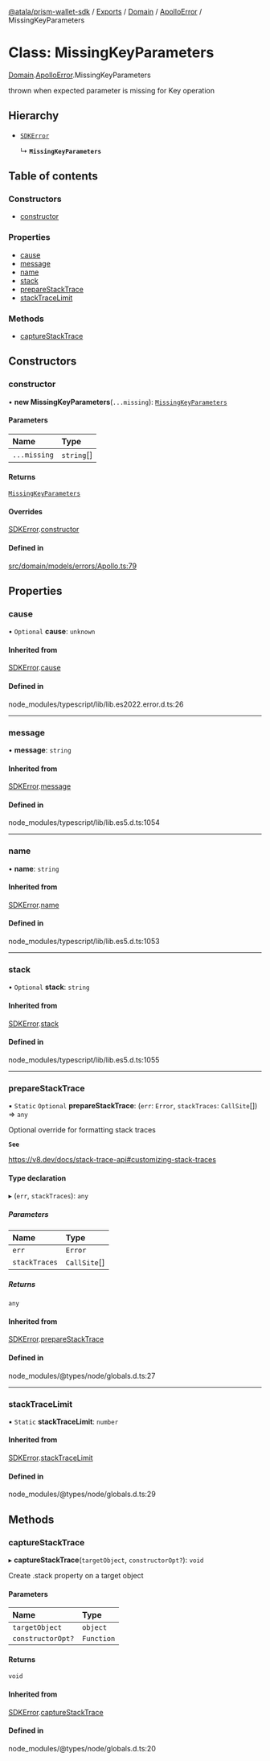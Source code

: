 [@atala/prism-wallet-sdk](../README.md) / [Exports](../modules.md) / [Domain](../modules/Domain.md) / [ApolloError](../modules/Domain.ApolloError.md) / MissingKeyParameters

# Class: MissingKeyParameters

[Domain](../modules/Domain.md).[ApolloError](../modules/Domain.ApolloError.md).MissingKeyParameters

thrown when expected parameter is missing for Key operation

## Hierarchy

- [`SDKError`](Domain.CommonError.SDKError.md)

  ↳ **`MissingKeyParameters`**

## Table of contents

### Constructors

- [constructor](Domain.ApolloError.MissingKeyParameters.md#constructor)

### Properties

- [cause](Domain.ApolloError.MissingKeyParameters.md#cause)
- [message](Domain.ApolloError.MissingKeyParameters.md#message)
- [name](Domain.ApolloError.MissingKeyParameters.md#name)
- [stack](Domain.ApolloError.MissingKeyParameters.md#stack)
- [prepareStackTrace](Domain.ApolloError.MissingKeyParameters.md#preparestacktrace)
- [stackTraceLimit](Domain.ApolloError.MissingKeyParameters.md#stacktracelimit)

### Methods

- [captureStackTrace](Domain.ApolloError.MissingKeyParameters.md#capturestacktrace)

## Constructors

### constructor

• **new MissingKeyParameters**(`...missing`): [`MissingKeyParameters`](Domain.ApolloError.MissingKeyParameters.md)

#### Parameters

| Name | Type |
| :------ | :------ |
| `...missing` | `string`[] |

#### Returns

[`MissingKeyParameters`](Domain.ApolloError.MissingKeyParameters.md)

#### Overrides

[SDKError](Domain.CommonError.SDKError.md).[constructor](Domain.CommonError.SDKError.md#constructor)

#### Defined in

[src/domain/models/errors/Apollo.ts:79](https://github.com/hyperledger/identus-edge-agent-sdk-ts/blob/bda7c5f2d075f5f1181d8e566d0db6b907796ca5/src/domain/models/errors/Apollo.ts#L79)

## Properties

### cause

• `Optional` **cause**: `unknown`

#### Inherited from

[SDKError](Domain.CommonError.SDKError.md).[cause](Domain.CommonError.SDKError.md#cause)

#### Defined in

node_modules/typescript/lib/lib.es2022.error.d.ts:26

___

### message

• **message**: `string`

#### Inherited from

[SDKError](Domain.CommonError.SDKError.md).[message](Domain.CommonError.SDKError.md#message)

#### Defined in

node_modules/typescript/lib/lib.es5.d.ts:1054

___

### name

• **name**: `string`

#### Inherited from

[SDKError](Domain.CommonError.SDKError.md).[name](Domain.CommonError.SDKError.md#name)

#### Defined in

node_modules/typescript/lib/lib.es5.d.ts:1053

___

### stack

• `Optional` **stack**: `string`

#### Inherited from

[SDKError](Domain.CommonError.SDKError.md).[stack](Domain.CommonError.SDKError.md#stack)

#### Defined in

node_modules/typescript/lib/lib.es5.d.ts:1055

___

### prepareStackTrace

▪ `Static` `Optional` **prepareStackTrace**: (`err`: `Error`, `stackTraces`: `CallSite`[]) => `any`

Optional override for formatting stack traces

**`See`**

https://v8.dev/docs/stack-trace-api#customizing-stack-traces

#### Type declaration

▸ (`err`, `stackTraces`): `any`

##### Parameters

| Name | Type |
| :------ | :------ |
| `err` | `Error` |
| `stackTraces` | `CallSite`[] |

##### Returns

`any`

#### Inherited from

[SDKError](Domain.CommonError.SDKError.md).[prepareStackTrace](Domain.CommonError.SDKError.md#preparestacktrace)

#### Defined in

node_modules/@types/node/globals.d.ts:27

___

### stackTraceLimit

▪ `Static` **stackTraceLimit**: `number`

#### Inherited from

[SDKError](Domain.CommonError.SDKError.md).[stackTraceLimit](Domain.CommonError.SDKError.md#stacktracelimit)

#### Defined in

node_modules/@types/node/globals.d.ts:29

## Methods

### captureStackTrace

▸ **captureStackTrace**(`targetObject`, `constructorOpt?`): `void`

Create .stack property on a target object

#### Parameters

| Name | Type |
| :------ | :------ |
| `targetObject` | `object` |
| `constructorOpt?` | `Function` |

#### Returns

`void`

#### Inherited from

[SDKError](Domain.CommonError.SDKError.md).[captureStackTrace](Domain.CommonError.SDKError.md#capturestacktrace)

#### Defined in

node_modules/@types/node/globals.d.ts:20
